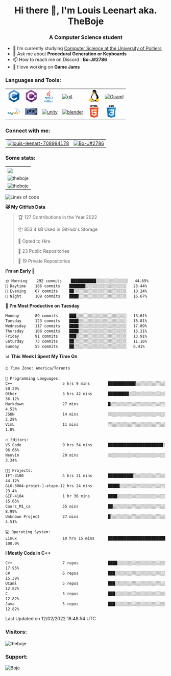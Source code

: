 <h1 align="center">Hi there 👋, I'm Louis Leenart aka. TheBoje</h1>
<h3 align="center">A Computer Science student</h3>

- 🔭 I’m currently studying [Computer Science at the University of Poitiers](http://formations.univ-poitiers.fr/fr/index/autre-diplome-niveau-master-AM/autre-diplome-niveau-master-AM/cmi-informatique-JD2XQGVY.html)
- 💬 Ask me about **Procedural Generation or Keyboards** <!-- TODO Ajouter un svg d'ergodox -->
- 📫 How to reach me on Discord : **Bo-J#2786**
- 🎯 I love working on **Game Jams**

<h3 align="left">Languages and Tools:</h3>
<p align="center"> 
  <table align="center">
    <tr>
      <td><a href="https://www.cprogramming.com/" target="_blank"> <img src="https://raw.githubusercontent.com/devicons/devicon/master/icons/c/c-original.svg" alt="c" width="40" height="40"/> </a> 
      <td><a href="https://www.w3schools.com/cs/" target="_blank"> <img src="https://raw.githubusercontent.com/devicons/devicon/master/icons/csharp/csharp-original.svg" alt="csharp" width="40" height="40"/> </a> 
      <td><a href="https://www.java.com" target="_blank"> <img src="https://raw.githubusercontent.com/devicons/devicon/master/icons/java/java-original.svg" alt="java" width="40" height="40"/> </a> 
      <td><a href="https://git-scm.com/" target="_blank"> <img src="https://www.vectorlogo.zone/logos/git-scm/git-scm-icon.svg" alt="git" width="40" height="40"/> </a>
      <td><a href="https://www.linux.org/" target="_blank"> <img src="https://raw.githubusercontent.com/devicons/devicon/master/icons/linux/linux-original.svg" alt="linux" width="40" height="40"/> </a> 
      <td><a href="" target="_blank"> <img src="https://ocaml.org/img/OCaml_Sticker.svg" alt="Ocaml" width="40" height="40" style="border-radius: 5px;"/> </a>
    <tr>
      <td><a href="https://www.mysql.com/" target="_blank"> <img src="https://raw.githubusercontent.com/devicons/devicon/master/icons/mysql/mysql-original-wordmark.svg" alt="mysql" width="40" height="40"/> </a>
      <td><a href="https://www.php.net" target="_blank"> <img src="https://raw.githubusercontent.com/devicons/devicon/master/icons/php/php-original.svg" alt="php" width="40" height="40"/> </a>
      <td><a href="https://unity.com/" target="_blank"> <img src="https://www.vectorlogo.zone/logos/unity3d/unity3d-icon.svg" alt="unity" width="40" height="40"/> </a>
      <td><a href="https://www.blender.org/" target="_blank"> <img src="https://download.blender.org/branding/community/blender_community_badge_white.svg" alt="blender" width="40" height="40"/> </a> 
      <td><a href="https://www.w3.org/html/" target="_blank"> <img src="https://raw.githubusercontent.com/devicons/devicon/master/icons/html5/html5-original-wordmark.svg" alt="html5" width="40" height="40"/> </a>
      <td><a href="https://www.w3schools.com/css/" target="_blank"> <img src="https://raw.githubusercontent.com/devicons/devicon/master/icons/css3/css3-original-wordmark.svg" alt="css3" width="40" height="40"/> </a>  
  </table>
  
</p>

<h3 align="left">Connect with me:</h3>
<p align="left">
  <table align="center">
    <tr>
      <td><a href="https://linkedin.com/in/louis-leenart-708994178" target="blank"><img align="center" src="https://cdn.jsdelivr.net/npm/simple-icons@3.0.1/icons/linkedin.svg" alt="louis-leenart-708994178" height="40" width="40"/></a>
      <td><a href="https://discord.gg/Bo-J#2786" target="blank"><img align="center" src="https://cdn.jsdelivr.net/npm/simple-icons@3.0.1/icons/discord.svg" alt="Bo-J#2786" height="40" width="40"/></a> 
  </table>
</p>

<h3 align="left">Some stats:</h3>
<p align="center">
  <table align="center">
    <tr><td><img align="center" src="https://github-readme-stats.vercel.app/api?username=TheBoje&show_icons=true&theme=dark&count_private=true" />
    <tr><td><img align="center" src="https://github-readme-streak-stats.herokuapp.com/?user=theboje&theme=dark&count_private=true&" alt="theboje" />
    <tr><td><img align="center" src="https://github-readme-stats.vercel.app/api/wakatime?username=Bo_J&theme=dark" alt="theboje" />
  </table>
</p>

<!--START_SECTION:waka-->
![Lines of code](https://img.shields.io/badge/From%20Hello%20World%20I%27ve%20Written-1%20Million%20lines%20of%20code-blue)

**🐱 My GitHub Data** 

> 🏆 127 Contributions in the Year 2022
 > 
> 📦 853.4 kB Used in GitHub's Storage 
 > 
> 💼 Opted to Hire
 > 
> 📜 23 Public Repositories 
 > 
> 🔑 19 Private Repositories  
 > 
**I'm an Early 🐤** 

```text
🌞 Morning    292 commits    ███████████░░░░░░░░░░░░░░   44.65% 
🌆 Daytime    186 commits    ███████░░░░░░░░░░░░░░░░░░   28.44% 
🌃 Evening    67 commits     ██░░░░░░░░░░░░░░░░░░░░░░░   10.24% 
🌙 Night      109 commits    ████░░░░░░░░░░░░░░░░░░░░░   16.67%

```
📅 **I'm Most Productive on Tuesday** 

```text
Monday       89 commits     ███░░░░░░░░░░░░░░░░░░░░░░   13.61% 
Tuesday      123 commits    ████░░░░░░░░░░░░░░░░░░░░░   18.81% 
Wednesday    117 commits    ████░░░░░░░░░░░░░░░░░░░░░   17.89% 
Thursday     106 commits    ████░░░░░░░░░░░░░░░░░░░░░   16.21% 
Friday       91 commits     ███░░░░░░░░░░░░░░░░░░░░░░   13.91% 
Saturday     73 commits     ██░░░░░░░░░░░░░░░░░░░░░░░   11.16% 
Sunday       55 commits     ██░░░░░░░░░░░░░░░░░░░░░░░   8.41%

```


📊 **This Week I Spent My Time On** 

```text
⌚︎ Time Zone: America/Toronto

💬 Programming Languages: 
C++                      5 hrs 9 mins        ████████████░░░░░░░░░░░░░   50.29% 
Other                    3 hrs 42 mins       █████████░░░░░░░░░░░░░░░░   36.12% 
Markdown                 27 mins             █░░░░░░░░░░░░░░░░░░░░░░░░   4.52% 
JSON                     14 mins             ░░░░░░░░░░░░░░░░░░░░░░░░░   2.28% 
VimL                     11 mins             ░░░░░░░░░░░░░░░░░░░░░░░░░   1.8%

🔥 Editors: 
VS Code                  9 hrs 54 mins       ████████████████████████░   96.66% 
Neovim                   20 mins             ░░░░░░░░░░░░░░░░░░░░░░░░░   3.34%

🐱‍💻 Projects: 
IFT-3100                 4 hrs 31 mins       ███████████░░░░░░░░░░░░░░   44.12% 
GLO-3004-projet-1-etape-12 hrs 24 mins       █████░░░░░░░░░░░░░░░░░░░░   23.4% 
GIF-4104                 1 hr 36 mins        ████░░░░░░░░░░░░░░░░░░░░░   15.65% 
Cours_M1_ca              55 mins             ██░░░░░░░░░░░░░░░░░░░░░░░   8.99% 
Unknown Project          27 mins             █░░░░░░░░░░░░░░░░░░░░░░░░   4.51%

💻 Operating System: 
Linux                    10 hrs 15 mins      █████████████████████████   100.0%

```

**I Mostly Code in C++** 

```text
C++                      7 repos             ████░░░░░░░░░░░░░░░░░░░░░   17.95% 
C#                       6 repos             ███░░░░░░░░░░░░░░░░░░░░░░   15.38% 
OCaml                    5 repos             ███░░░░░░░░░░░░░░░░░░░░░░   12.82% 
C                        5 repos             ███░░░░░░░░░░░░░░░░░░░░░░   12.82% 
Java                     5 repos             ███░░░░░░░░░░░░░░░░░░░░░░   12.82%

```



 Last Updated on 12/02/2022 18:48:54 UTC
<!--END_SECTION:waka-->

<h3 align="left">Visitors:</h3>
<p><img align="center" src="https://visitor-badge.glitch.me/badge?page_id=TheBoje" alt="theboje" /></p>

<h3 align="left">Support:</h3>
<p><a href="https://www.buymeacoffee.com/Boje"> <img align="left" src="https://cdn.buymeacoffee.com/buttons/v2/default-yellow.png" height="50" width="210" alt="Boje" /></a></p>
